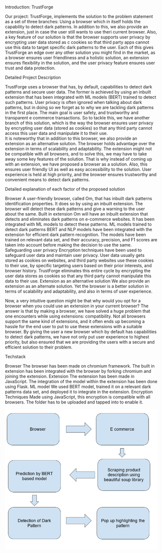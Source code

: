 Introduction: TrustForge

Our project: TrustForge, implements the solution to the problem statement as a set of three branches:
Using a browser which in itself holds the capability to detect dark patterns. 
In addition to this, we also provide an extension, just in case the user still wants to use theri current browser. 
Also, a key feature of our solution is that the browser supports user privacy by encrypting user data stored as c cookies so that third party apps cannot use this data to target specific dark patterns to the user.
Each of this gives TrustForge an edge over any other solution you might find in the market, as a browser ensures user friendliness and a holistic solution, an extension ensures flexibility in the solution, and the user privacy feature ensures user trust and data protection. 

Detailed Project Description 

TrustForge uses a browser that has, by default, capabilities to detect dark patterns and secure user data. 
The former is achieved by using an inbuilt extension that has been integrated with ML models (BERT) trained to detect such patterns.
User privacy is often ignored when talking about dark patterns, but in doing so we forget as to why we are tackling dark patterns in the first place. The main goal is user safety, and trustworthy and transparent e commerce transactions.
So to tackle this, we have another branch of this solution, which is the way the browser ensures user privacy by encrypting user data (stored as cookies) so that any third party cannot access this user data and manipulate it to their use.  
It is noteworthy that in addition to this browser, we also provide an extension as an alternative solution. The browser holds advantage over the extension in terms of scalability and adaptability. The extension might not be compatible with all browsers, and to solve this, we may have to take away some key features of the solution. 
That is why instead of coming up with an extension, we have proposed a browser as a solution. 
Also, this ensures user friendly UI as well as easy accessibility to the solution. User experience is held at high priority, and the browser ensures trustworthy and convenient means to detect dark patterns. 

Detailed explanation of each factor of the proposed solution

 Browser
A  user-friendly browser, called Om, that has inbuilt dark patterns identification properties. It does so by using an inbuilt extension. The browser will detect these dark patterns and give a warning to the user about the same. 
Built in extension
Om will have an inbuilt extension that detects and eliminates dark patterns on e-commerce websites. It has been integrated with ML models to detect these patterns. 
ML models trained to detect dark patterns 
BERT and NLP models have been integrated with the extension for efficient dark pattern recognition. The models have been trained on relevant data set, and their accuracy, precision, and F1 scores are taken into account before making the decision to use the same. 
Safeguarding user privacy 
Encryption techniques have been used to safeguard user data and maintain user privacy. User data usually gets stored as cookies on websites, and third party websites use these cookies to their use, by specific targeting users based on their prior interests, and browser history. TrustForge eliminates this entire cycle by encrypting the user data stores as cookies so that any third party cannot manipulate this data to their use. 
Extension as an alternative solution 
We also provide an extension as an alternate solution. Yet the browser is a better solution in terms of scalability and adaptability, and also in terms of user experience. 


Now, a very intuitive question might be that why would you opt for a browser when you could use an extension in your current browser? The answer is that by making a browser, we have solved a huge problem that one encounters while using extensions: compatibility. Not all browsers support the same kind of extensions, and it often ends up becoming a hassle for the end user to put to use these extensions with a suitable browser. 
By giving the user a new browser which by default has capabilities to detect dark patterns, we have not only put user experience to highest priority, but also ensured that we are providing the users with a secure and efficient solution to their problem. 

Techstack

Browser
The browser has been made on chromium framework. The built in extension has been integrated with the browser by forking chromium and joining the extension. 
Extension
The extension has been made in JavaScript. The integration of the model within the extension has been done using Flask.
ML model
We used BERT model,  trained it on a relevant dark patterns data set, and deployed it to integrate in the extension. 
Encryption Techniques
Made using JavaScript, this encryption is compatible with all browsers. The folder has to be uploaded and tapped into to enable it. 


![VIII. Flowchart of working](Screenshot.png)
 




